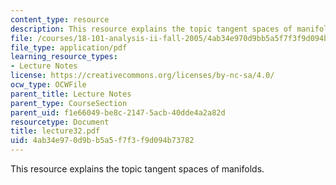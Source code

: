 ```yaml
---
content_type: resource
description: This resource explains the topic tangent spaces of manifolds.
file: /courses/18-101-analysis-ii-fall-2005/4ab34e970d9bb5a5f7f3f9d094b73782_lecture32.pdf
file_type: application/pdf
learning_resource_types:
- Lecture Notes
license: https://creativecommons.org/licenses/by-nc-sa/4.0/
ocw_type: OCWFile
parent_title: Lecture Notes
parent_type: CourseSection
parent_uid: f1e66049-be8c-2147-5acb-40dde4a2a82d
resourcetype: Document
title: lecture32.pdf
uid: 4ab34e97-0d9b-b5a5-f7f3-f9d094b73782
---
```

This resource explains the topic tangent spaces of manifolds.